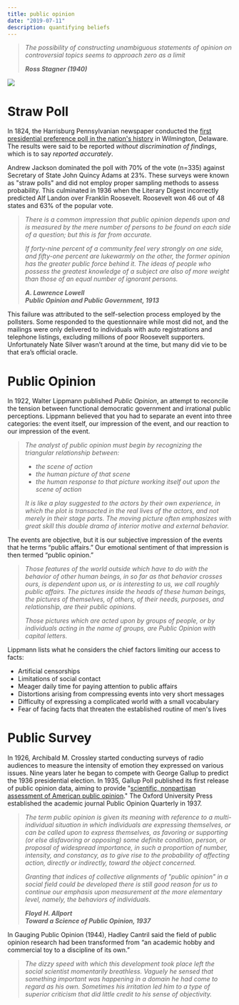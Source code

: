 ```yaml
---
title: public opinion
date: "2019-07-11"
description: quantifying beliefs
---
```


>*The possibility of constructing unambiguous statements of opinion on controversial topics seems to approach zero as a limit*
>
>***Ross Stagner (1940)***

![](https://cdn.substack.com/image/fetch/w_1456,c_limit,f_auto,q_auto:good,fl_progressive:steep/https%3A%2F%2Fbucketeer-e05bbc84-baa3-437e-9518-adb32be77984.s3.amazonaws.com%2Fpublic%2Fimages%2F3bc8bae7-98c9-41d5-b1ab-22bc044a45b5_618x476.png)

# Straw Poll

In 1824, the Harrisburg Pennsylvanian newspaper conducted the [first presidential preference poll in the nation's history](https://www.fandm.edu/uploads/files/271296109834777015-the-first-political-poll-6-18-2002.pdf) in Wilmington, Delaware. The results were said to be reported *without discrimination of findings*, which is to say *reported accurately*.

Andrew Jackson dominated the poll with 70% of the vote (n=335) against Secretary of State John Quincy Adams at 23%. These surveys were known as "straw polls" and did not employ proper sampling methods to assess probability. This culminated in 1936 when the Literary Digest incorrectly predicted Alf Landon over Franklin Roosevelt. Roosevelt won 46 out of 48 states and 63% of the popular vote.

>*There is a common impression that public opinion depends upon and is measured by the mere number of persons to be found on each side of a question; but this is far from accurate.*
>
>*If forty-nine percent of a community feel very strongly on one side, and fifty-one percent are lukewarmly on the other, the former opinion has the greater public force behind it. The ideas of people who possess the greatest knowledge of a subject are also of more weight than those of an equal number of ignorant persons.*
>
>***A. Lawrence Lowell***  
>***Public Opinion and Public Government, 1913***

This failure was attributed to the self-selection process employed by the pollsters. Some responded to the questionnaire while most did not, and the mailings were only delivered to individuals with auto registrations and telephone listings, excluding millions of poor Roosevelt supporters. Unfortunately Nate Silver wasn’t around at the time, but many did vie to be that era’s official oracle.

# Public Opinion

In 1922, Walter Lippmann published *Public Opinion*, an attempt to reconcile the tension between functional democratic government and irrational public perceptions. Lippmann believed that you had to separate an event into three categories: the event itself, our impression of the event, and our reaction to our impression of the event.

>*The analyst of public opinion must begin by recognizing the triangular relationship between:*
>* *the scene of action*
>* *the human picture of that scene*
>* *the human response to that picture working itself out upon the scene of action*
>
>*It is like a play suggested to the actors by their own experience, in which the plot is transacted in the real lives of the actors, and not merely in their stage parts. The moving picture often emphasizes with great skill this double drama of interior motive and external behavior.*

The events are objective, but it is our subjective impression of the events that he terms “public affairs.” Our emotional sentiment of that impression is then termed “public opinion.”

>*Those features of the world outside which have to do with the behavior of other human beings, in so far as that behavior crosses ours, is dependent upon us, or is interesting to us, we call roughly public affairs. The pictures inside the heads of these human beings, the pictures of themselves, of others, of their needs, purposes, and relationship, are their public opinions.*
>
>*Those pictures which are acted upon by groups of people, or by individuals acting in the name of groups, are Public Opinion with capital letters.*

Lippmann lists what he considers the chief factors limiting our access to facts:

* Artificial censorships
* Limitations of social contact
* Meager daily time for paying attention to public affairs
* Distortions arising from compressing events into very short messages
* Difficulty of expressing a complicated world with a small vocabulary
* Fear of facing facts that threaten the established routine of men's lives

# Public Survey

In 1926, Archibald M. Crossley started conducting surveys of radio audiences to measure the intensity of emotion they expressed on various issues. Nine years later he began to compete with George Gallup to predict the 1936 presidential election. In 1935, Gallup Poll published its first release of public opinion data, aiming to provide "[scientific, nonpartisan assessment of American public opinion](https://news.gallup.com/opinion/polling-matters/169682/years-ago-first-gallup-poll.aspx)." The Oxford University Press established the academic journal Public Opinion Quarterly in 1937.

>*The term public opinion is given its meaning with reference to a multi-individual situation in which individuals are expressing themselves, or can be called upon to express themselves, as favoring or supporting (or else disfavoring or opposing) some definite condition, person, or proposal of widespread importance, in such a proportion of number, intensity, and constancy, as to give rise to the probability of affecting action, directly or indirectly, toward the object concerned.*
>
>*Granting that indices of collective alignments of "public opinion" in a social field could be developed there is still good reason for us to continue our emphasis upon measurement at the more elementary level, namely, the behaviors of individuals.*
>
>***Floyd H. Allport***  
>***Toward a Science of Public Opinion, 1937***

In Gauging Public Opinion (1944), Hadley Cantril said the field of public opinion research had been transformed from “an academic hobby and commercial toy to a discipline of its own.”

>*The dizzy speed with which this development took place left the social scientist momentarily breathless. Vaguely he sensed that something important was happening in a domain he had come to regard as his own. Sometimes his irritation led him to a type of superior criticism that did little credit to his sense of objectivity.*